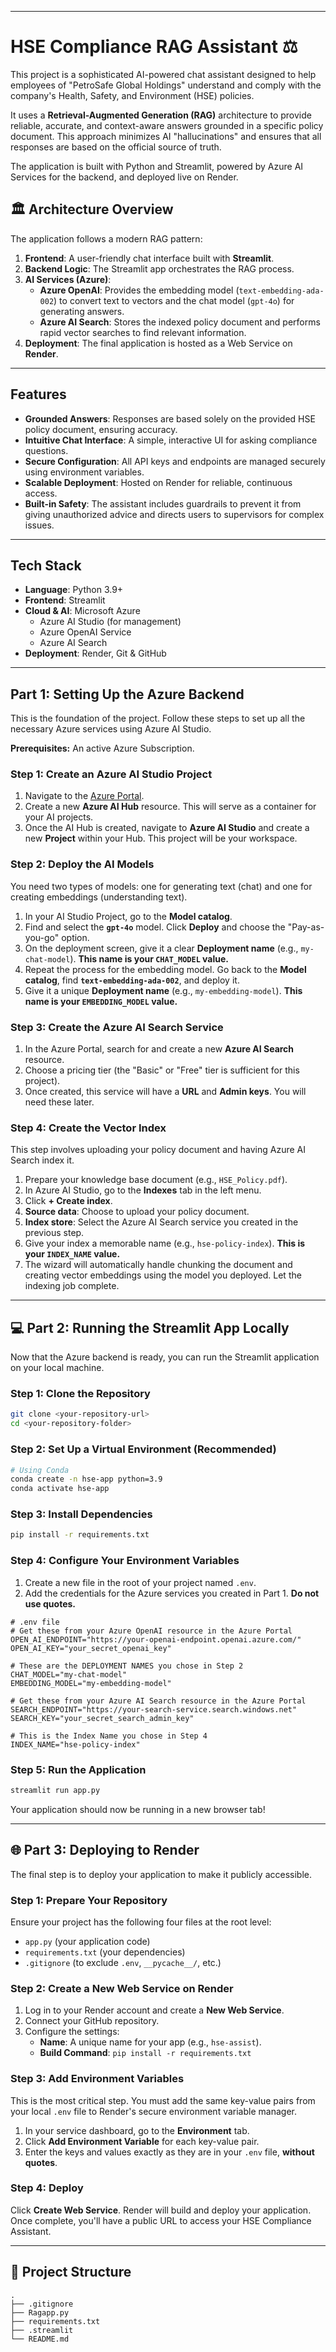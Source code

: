 
-----

# HSE Compliance RAG Assistant ⚖️

This project is a sophisticated AI-powered chat assistant designed to help employees of "PetroSafe Global Holdings" understand and comply with the company's Health, Safety, and Environment (HSE) policies.

It uses a **Retrieval-Augmented Generation (RAG)** architecture to provide reliable, accurate, and context-aware answers grounded in a specific policy document. This approach minimizes AI "hallucinations" and ensures that all responses are based on the official source of truth.

The application is built with Python and Streamlit, powered by Azure AI Services for the backend, and deployed live on Render.

## 🏛️ Architecture Overview

The application follows a modern RAG pattern:

1.  **Frontend**: A user-friendly chat interface built with **Streamlit**.
2.  **Backend Logic**: The Streamlit app orchestrates the RAG process.
3.  **AI Services (Azure)**:
      * **Azure OpenAI**: Provides the embedding model (`text-embedding-ada-002`) to convert text to vectors and the chat model (`gpt-4o`) for generating answers.
      * **Azure AI Search**: Stores the indexed policy document and performs rapid vector searches to find relevant information.
4.  **Deployment**: The final application is hosted as a Web Service on **Render**.

-----

##  Features

  * **Grounded Answers**: Responses are based solely on the provided HSE policy document, ensuring accuracy.
  * **Intuitive Chat Interface**: A simple, interactive UI for asking compliance questions.
  * **Secure Configuration**: All API keys and endpoints are managed securely using environment variables.
  * **Scalable Deployment**: Hosted on Render for reliable, continuous access.
  * **Built-in Safety**: The assistant includes guardrails to prevent it from giving unauthorized advice and directs users to supervisors for complex issues.

-----

##  Tech Stack

  * **Language**: Python 3.9+
  * **Frontend**: Streamlit
  * **Cloud & AI**: Microsoft Azure
      * Azure AI Studio (for management)
      * Azure OpenAI Service
      * Azure AI Search
  * **Deployment**: Render, Git & GitHub

-----

##  Part 1: Setting Up the Azure Backend

This is the foundation of the project. Follow these steps to set up all the necessary Azure services using Azure AI Studio.

**Prerequisites:** An active Azure Subscription.

### Step 1: Create an Azure AI Studio Project

1.  Navigate to the [Azure Portal](https://portal.azure.com/).
2.  Create a new **Azure AI Hub** resource. This will serve as a container for your AI projects.
3.  Once the AI Hub is created, navigate to **Azure AI Studio** and create a new **Project** within your Hub. This project will be your workspace.

### Step 2: Deploy the AI Models

You need two types of models: one for generating text (chat) and one for creating embeddings (understanding text).

1.  In your AI Studio Project, go to the **Model catalog**.
2.  Find and select the **`gpt-4o`** model. Click **Deploy** and choose the "Pay-as-you-go" option.
3.  On the deployment screen, give it a clear **Deployment name** (e.g., `my-chat-model`). **This name is your `CHAT_MODEL` value.**
4.  Repeat the process for the embedding model. Go back to the **Model catalog**, find **`text-embedding-ada-002`**, and deploy it.
5.  Give it a unique **Deployment name** (e.g., `my-embedding-model`). **This name is your `EMBEDDING_MODEL` value.**

### Step 3: Create the Azure AI Search Service

1.  In the Azure Portal, search for and create a new **Azure AI Search** resource.
2.  Choose a pricing tier (the "Basic" or "Free" tier is sufficient for this project).
3.  Once created, this service will have a **URL** and **Admin keys**. You will need these later.

### Step 4: Create the Vector Index

This step involves uploading your policy document and having Azure AI Search index it.

1.  Prepare your knowledge base document (e.g., `HSE_Policy.pdf`).
2.  In Azure AI Studio, go to the **Indexes** tab in the left menu.
3.  Click **+ Create index**.
4.  **Source data**: Choose to upload your policy document.
5.  **Index store**: Select the Azure AI Search service you created in the previous step.
6.  Give your index a memorable name (e.g., `hse-policy-index`). **This is your `INDEX_NAME` value.**
7.  The wizard will automatically handle chunking the document and creating vector embeddings using the model you deployed. Let the indexing job complete.

-----

## 💻 Part 2: Running the Streamlit App Locally

Now that the Azure backend is ready, you can run the Streamlit application on your local machine.

### Step 1: Clone the Repository

```bash
git clone <your-repository-url>
cd <your-repository-folder>
```

### Step 2: Set Up a Virtual Environment (Recommended)

```bash
# Using Conda
conda create -n hse-app python=3.9
conda activate hse-app
```

### Step 3: Install Dependencies

```bash
pip install -r requirements.txt
```

### Step 4: Configure Your Environment Variables

1.  Create a new file in the root of your project named `.env`.
2.  Add the credentials for the Azure services you created in Part 1. **Do not use quotes.**

<!-- end list -->

```env
# .env file
# Get these from your Azure OpenAI resource in the Azure Portal
OPEN_AI_ENDPOINT="https://your-openai-endpoint.openai.azure.com/"
OPEN_AI_KEY="your_secret_openai_key"

# These are the DEPLOYMENT NAMES you chose in Step 2
CHAT_MODEL="my-chat-model"
EMBEDDING_MODEL="my-embedding-model"

# Get these from your Azure AI Search resource in the Azure Portal
SEARCH_ENDPOINT="https://your-search-service.search.windows.net"
SEARCH_KEY="your_secret_search_admin_key"

# This is the Index Name you chose in Step 4
INDEX_NAME="hse-policy-index"
```

### Step 5: Run the Application

```bash
streamlit run app.py
```

Your application should now be running in a new browser tab\!

-----

## 🌐 Part 3: Deploying to Render

The final step is to deploy your application to make it publicly accessible.

### Step 1: Prepare Your Repository

Ensure your project has the following four files at the root level:

  * `app.py` (your application code)
  * `requirements.txt` (your dependencies)
  * `.gitignore` (to exclude `.env`, `__pycache__/`, etc.)
 



### Step 2: Create a New Web Service on Render

1.  Log in to your Render account and create a **New Web Service**.
2.  Connect your GitHub repository.
3.  Configure the settings:
      * **Name**: A unique name for your app (e.g., `hse-assist`).
      * **Build Command**: `pip install -r requirements.txt`
      

### Step 3: Add Environment Variables

This is the most critical step. You must add the same key-value pairs from your local `.env` file to Render's secure environment variable manager.

1.  In your service dashboard, go to the **Environment** tab.
2.  Click **Add Environment Variable** for each key-value pair.
3.  Enter the keys and values exactly as they are in your `.env` file, **without quotes**.

### Step 4: Deploy

Click **Create Web Service**. Render will build and deploy your application. Once complete, you'll have a public URL to access your HSE Compliance Assistant.

-----

## 📂 Project Structure

```
.
├── .gitignore
├── Ragapp.py
├── requirements.txt
├── .streamlit
└── README.md
```